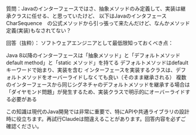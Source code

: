 質問：Javaのインターフェースではさ、抽象メソッドのみ定義して、実装は継承クラスに任せる、と思っていたけど、
以下はJavaのインタフェースCharSequence　の公式メソッドから引っ張って来たんだけど、なんかメソッド定義(実装)もなされてない？

回答（抜粋）：
ソフトウェアエンジニアとして最低限知っておくべき点：

Java 8以降のインターフェースは「抽象メソッド」と「デフォルトメソッドdefault method」と「static メソッド」を持てる
デフォルトメソッドはdefaultキーワードで始まり、実装を含む
インターフェースを実装するクラスは、デフォルトメソッドをオーバーライドしなくても良い（そのまま継承される）
複数のインターフェースから同じシグネチャのデフォルトメソッドを継承する場合は「ダイヤモンド問題」が発生するため、実装クラスで明示的にオーバーライドする必要がある

この知識は現代のJava開発では非常に重要で、特にAPIや共通ライブラリの設計時に役立ちます。再試行Claudeは間違えることがあります。回答内容を必ずご確認ください。
